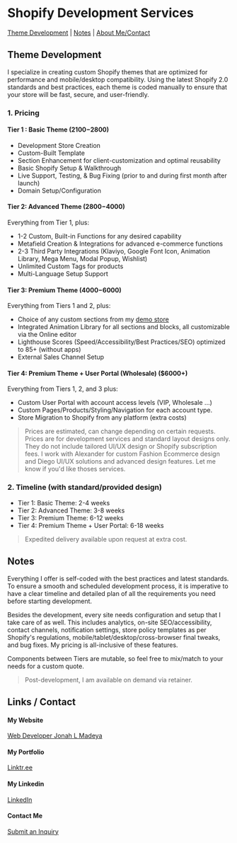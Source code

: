 # Shopify Development Services

[Theme Development](#theme-development) | 
[Notes](#notes) | 
[About Me/Contact](#links)

## Theme Development

I specialize in creating custom Shopify themes that are optimized for performance and mobile/desktop compatibility. Using the latest Shopify 2.0 standards and best practices, each theme is coded manually to ensure that your store will be fast, secure, and user-friendly. 

### 1. Pricing

#### Tier 1 : Basic Theme ($2100-$2800)
- Development Store Creation
- Custom-Built Template 
- Section Enhancement for client-customization and optimal reusability
- Basic Shopify Setup & Walkthrough
- Live Support, Testing, & Bug Fixing (prior to and during first month after launch)
- Domain Setup/Configuration

#### Tier 2: Advanced Theme ($2800-$4000)
Everything from Tier 1, plus:  
- 1-2 Custom, Built-in Functions for any desired capability
- Metafield Creation & Integrations for advanced e-commerce functions  
- 2-3 Third Party Integrations (Klaviyo, Google Font Icon, Animation Library, Mega Menu, Modal Popup, Wishlist)  
- Unlimited Custom Tags for products  
- Multi-Language Setup Support  

#### Tier 3: Premium Theme ($4000-$6000)
Everything from Tiers 1 and 2, plus:  
- Choice of any custom sections from my <a href='https://thecoolagency.store/' target='_blank'>demo store</a>
- Integrated Animation Library for all sections and blocks, all customizable via the Online editor  
- Lighthouse Scores (Speed/Accessibility/Best Practices/SEO) optimized to 85+ (without apps)
- External Sales Channel Setup

#### Tier 4: Premium Theme + User Portal (Wholesale) ($6000+)
Everything from Tiers 1, 2, and 3 plus:  
- Custom User Portal with account access levels (VIP, Wholesale ...)
- Custom Pages/Products/Styling/Navigation for each account type.
- Store Migration to Shopify from any platform (extra costs)

> Prices are estimated, can change depending on certain requests.
> Prices are for development services and standard layout designs only. They do not include tailored UI/UX design or Shopify subscription fees. I work with Alexander for custom Fashion Ecommerce design and Diego UI/UX solutions and advanced design features. Let me know if you'd like thoses services.

### 2. Timeline (with standard/provided design)

- Tier 1: Basic Theme: 2-4 weeks  
- Tier 2: Advanced Theme: 3-8 weeks  
- Tier 3: Premium Theme: 6-12 weeks  
- Tier 4: Premium Theme + User Portal: 6-18 weeks  

> Expedited delivery available upon request at extra cost.

## Notes

Everything I offer is self-coded with the best practices and latest standards. To ensure a smooth and scheduled development process, it is imperative to have a clear timeline and detailed plan of all the requirements you need before starting development. 

Besides the development, every site needs configuration and setup that I take care of as well. This includes analytics, on-site SEO/accessibility, contact channels, notification settings, store policy templates as per Shopify's regulations, mobile/tablet/desktop/cross-browser final tweaks, and bug fixes. My pricing is all-inclusive of these features. 

Components between Tiers are mutable, so feel free to mix/match to your needs for a custom quote.

> Post-development, I am available on demand via retainer.

## Links / Contact

#### My Website
<a href='https://www.jonahlmadeya.com' target='_blank'>Web Developer Jonah L Madeya</a>

#### My Portfolio
<a href='https://linktr.ee/jonahlmadeya' target='_blank'>Linktr.ee</a>

#### My Linkedin
<a href='https://www.linkedin.com/in/jonahmadeya/' target='_blank'>LinkedIn</a>

#### Contact Me
<a href='https://forms.gle/7YqFGDwwyc87izMC8' target='_blank'>Submit an Inquiry</a>
